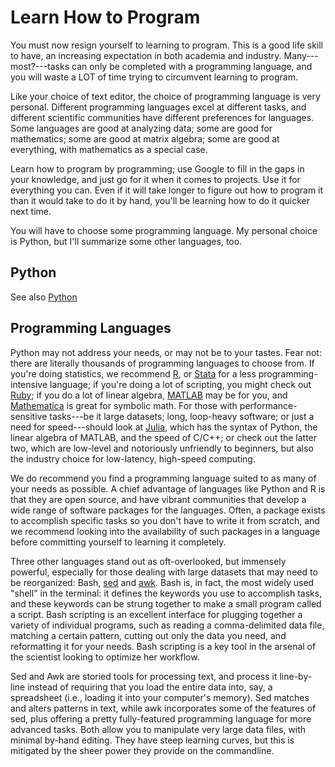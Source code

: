 Learn How to Program
============

You must now resign yourself to learning to program. This is a good life skill to have, an increasing expectation in both academia and industry. Many---most?---tasks can only be completed with a programming language, and you will waste a LOT of time trying to circumvent learning to program.

Like your choice of text editor, the choice of programming language is very personal. Different programming languages excel at different tasks, and different scientific communities have different preferences for languages. Some languages are good at analyzing data; some are good for mathematics; some are good at matrix algebra; some are good at everything, with mathematics as a special case.

Learn how to program by programming; use Google to fill in the gaps in your knowledge, and just go for it when it comes to projects. Use it for everything you can. Even if it will take longer to figure out how to program it than it would take to do it by hand, you'll be learning how to do it quicker next time.

You will have to choose some programming language. My personal choice is Python, but I'll summarize some other languages, too.

## Python
See also [Python](python.md)

## Programming Languages

Python may not address your needs, or may not be to your tastes. Fear not: there are literally thousands of programming languages to choose from. If you're doing statistics, we recommend [R](TODO), or [Stata](TODO) for a less programming-intensive language; if you're doing a lot of scripting, you might check out [Ruby](TODO); if you do a lot of linear algebra, [MATLAB](TODO) may be for you, and [Mathematica](TODO) is great for symbolic math. For those with performance-sensitive tasks---be it large datasets; long, loop-heavy software; or just a need for speed---should look at [Julia](TODO), which has the syntax of Python, the linear algebra of MATLAB, and the speed of C/C++; or check out the latter two, which are low-level and notoriously unfriendly to beginners, but also the industry choice for low-latency, high-speed computing.

We do recommend you find a programming language suited to as many of your needs as possible. A chief advantage of languages like Python and R is that they are open source, and have vibrant communities that develop a wide range of software packages for the languages. Often, a package exists to accomplish specific tasks so you don't have to write it from scratch, and we recommend looking into the availability of such packages in a language before committing yourself to learning it completely.

Three other languages stand out as oft-overlooked, but immensely powerful, especially for those dealing with large datasets that may need to be reorganized: Bash, [sed](TODO) and [awk](TODO). Bash is, in fact, the most widely used "shell" in the terminal: it defines the keywords you use to accomplish tasks, and these keywords can be strung together to make a small program called a script. Bash scripting is an excellent interface for plugging together a variety of individual programs, such as reading a comma-delimited data file, matching a certain pattern, cutting out only the data you need, and reformatting it for your needs. Bash scripting is a key tool in the arsenal of the scientist looking to optimize her workflow.

Sed and Awk are storied tools for processing text, and process it line-by-line instead of requiring that you load the entire data into, say, a spreadsheet (i.e., loading it into your computer's memory). Sed matches and alters patterns in text, while awk incorporates some of the features of sed, plus offering a pretty fully-featured programming language for more advanced tasks. Both allow you to manipulate very large data files, with minimal by-hand editing. They have steep learning curves, but this is mitigated by the sheer power they provide on the commandline.
